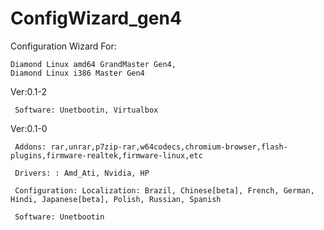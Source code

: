 # ConfigWizard_gen4
Configuration Wizard
For: 

    Diamond Linux amd64 GrandMaster Gen4,
    Diamond Linux i386 Master Gen4

Ver:0.1-2

     Software: Unetbootin, Virtualbox

Ver:0.1-0

     Addons: rar,unrar,p7zip-rar,w64codecs,chromium-browser,flash-plugins,firmware-realtek,firmware-linux,etc
     
     Drivers: : Amd_Ati, Nvidia, HP
     
     Configuration: Localization: Brazil, Chinese[beta], French, German, Hindi, Japanese[beta], Polish, Russian, Spanish

     Software: Unetbootin
